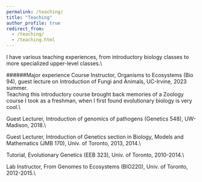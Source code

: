 ```yaml
---
permalink: /teaching/
title: "Teaching"
author_profile: true
redirect_from: 
  - /teaching/
  - /teaching.html
---
```


I have various teaching experiences, from introductory biology classes to more specialized upper-level classes.\

######Major experience
Course Instructor, Organisms to Ecosystems (Bio 94), guest lecture on Introduction of Fungi and Animals, UC-Irvine, 2023 summer.\
Teaching this introductory course brought back memories of a Zoology course I took as a freshman, when I first found evolutionary biology is very cool.\

Guest Lecturer, Introduction of genomics of pathogens (Genetics 548), UW-Madison, 2018.\

Guest Lecturer, Introduction of Genetics section in Biology, Models and Mathematics (JMB 170), Univ. of Toronto, 2013, 2014.\

Tutorial, Evolutionary Genetics (EEB 323), Univ. of Toronto, 2010-2014.\

Lab Instructor, From Genomes to Ecosystems (BIO220), Univ. of Toronto, 2012-2015.\

